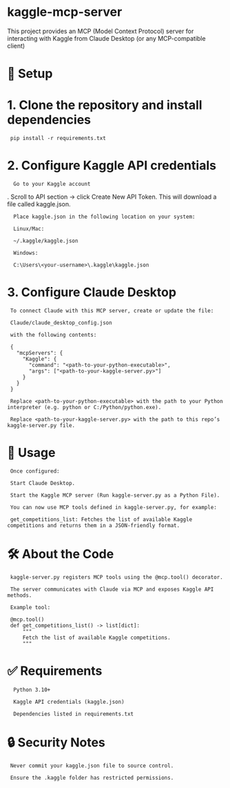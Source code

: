 # kaggle-mcp-server
This project provides an MCP (Model Context Protocol) server for interacting with Kaggle from Claude Desktop (or any MCP-compatible client)

# 🚀 Setup
# 1. Clone the repository and install dependencies
     pip install -r requirements.txt

# 2. Configure Kaggle API credentials

      Go to your Kaggle account
.
      Scroll to API section → click Create New API Token.
      This will download a file called kaggle.json.

      Place kaggle.json in the following location on your system:
      
      Linux/Mac:
      
      ~/.kaggle/kaggle.json
      
      Windows:
      
      C:\Users\<your-username>\.kaggle\kaggle.json

# 3. Configure Claude Desktop

     To connect Claude with this MCP server, create or update the file:
     
     Claude/claude_desktop_config.json
     
     with the following contents:
     
     {
       "mcpServers": {
         "Kaggle": {
           "command": "<path-to-your-python-executable>",
           "args": ["<path-to-your-kaggle-server.py>"]
         }
       }
     }
     
     Replace <path-to-your-python-executable> with the path to your Python interpreter (e.g. python or C:/Python/python.exe).
     
     Replace <path-to-your-kaggle-server.py> with the path to this repo’s kaggle-server.py file.

# 📜 Usage

     Once configured:
     
     Start Claude Desktop.
     
     Start the Kaggle MCP server (Run kaggle-server.py as a Python File).
     
     You can now use MCP tools defined in kaggle-server.py, for example:
     
     get_competitions_list: Fetches the list of available Kaggle competitions and returns them in a JSON-friendly format.

# 🛠️ About the Code

     kaggle-server.py registers MCP tools using the @mcp.tool() decorator.
     
     The server communicates with Claude via MCP and exposes Kaggle API methods.
     
     Example tool:
     
     @mcp.tool()
     def get_competitions_list() -> list[dict]:
         """
         Fetch the list of available Kaggle competitions.
         """

# ✅ Requirements

      Python 3.10+
          
      Kaggle API credentials (kaggle.json)
          
      Dependencies listed in requirements.txt

# 🔒 Security Notes

     Never commit your kaggle.json file to source control.
     
     Ensure the .kaggle folder has restricted permissions.
